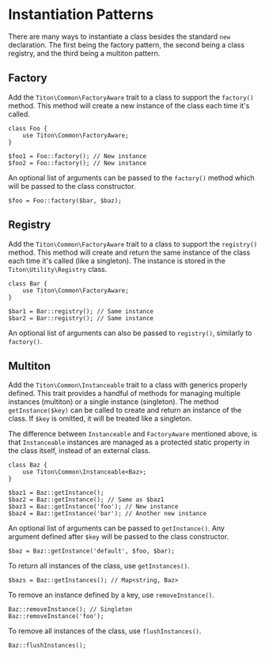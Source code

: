 # Instantiation Patterns #

There are many ways to instantiate a class besides the standard `new` declaration. The first being the factory pattern, 
the second being a class registry, and the third being a multiton pattern.

## Factory ##

Add the `Titon\Common\FactoryAware` trait to a class to support the `factory()` method.
This method will create a new instance of the class each time it's called.

```hack
class Foo {
    use Titon\Common\FactoryAware;
}

$foo1 = Foo::factory(); // New instance
$foo2 = Foo::factory(); // New instance
```

An optional list of arguments can be passed to the `factory()` method which will be passed to the class constructor.

```hack
$foo = Foo::factory($bar, $baz);
```

## Registry ##

Add the `Titon\Common\FactoryAware` trait to a class to support the `registry()` method. 
This method will create and return the same instance of the class each time it's called (like a singleton).
The instance is stored in the `Titon\Utility\Registry` class.

```hack
class Bar {
    use Titon\Common\FactoryAware;
}

$bar1 = Bar::registry(); // Same instance
$bar2 = Bar::registry(); // Same instance
```

An optional list of arguments can also be passed to `registry()`, similarly to `factory()`.

## Multiton ##

Add the `Titon\Common\Instanceable` trait to a class with generics properly defined. 
This trait provides a handful of methods for managing multiple instances (multiton) or a single instance (singleton). 
The method `getInstance($key)` can be called to create and return an instance of the class. If `$key` is omitted, 
it will be treated like a singleton.

The difference between `Instanceable` and `FactoryAware` mentioned above, is that `Instanceable` instances 
are managed as a protected static property in the class itself, instead of an external class.

```hack
class Baz {
    use Titon\Common\Instanceable<Baz>;
}

$baz1 = Baz::getInstance();
$baz2 = Baz::getInstance(); // Same as $baz1
$baz3 = Baz::getInstance('foo'); // New instance
$baz4 = Baz::getInstance('bar'); // Another new instance
```

An optional list of arguments can be passed to `getInstance()`. Any argument defined after `$key` will be passed 
to the class constructor.

```hack
$baz = Baz::getInstance('default', $foo, $bar);
```

To return all instances of the class, use `getInstances()`.

```hack
$bazs = Baz::getInstances(); // Map<string, Baz>
```

To remove an instance defined by a key, use `removeInstance()`.

```hack
Baz::removeInstance(); // Singleton
Baz::removeInstance('foo');
```

To remove all instances of the class, use `flushInstances()`.

```hack
Baz::flushInstances();
```